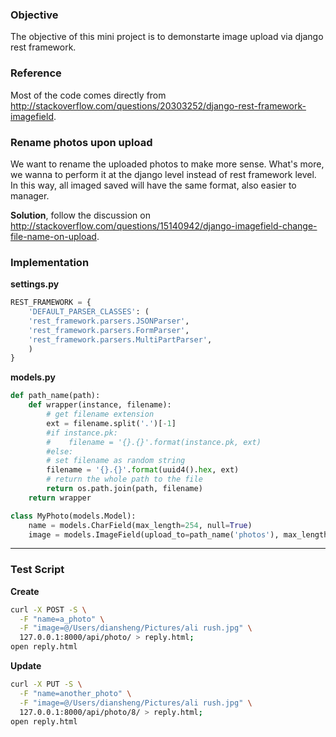 ### Objective

The objective of this mini project is to demonstarte image upload via django rest framework.

### Reference

Most of the code comes directly from http://stackoverflow.com/questions/20303252/django-rest-framework-imagefield.

### Rename photos upon upload
We want to rename the uploaded photos to make more sense. What's more, we wanna to perform it at the django level instead of rest framework level. In this way, all imaged saved will have the same format, also easier to manager.

**Solution**, follow the discussion on http://stackoverflow.com/questions/15140942/django-imagefield-change-file-name-on-upload.

### Implementation

**settings.py**
```python
REST_FRAMEWORK = {
    'DEFAULT_PARSER_CLASSES': (
    'rest_framework.parsers.JSONParser',
    'rest_framework.parsers.FormParser',
    'rest_framework.parsers.MultiPartParser',
    )
}
```
**models.py**
```python
def path_name(path):
    def wrapper(instance, filename):
        # get filename extension
        ext = filename.split('.')[-1]
        #if instance.pk:
        #    filename = '{}.{}'.format(instance.pk, ext)
        #else:
        # set filename as random string
        filename = '{}.{}'.format(uuid4().hex, ext)
        # return the whole path to the file
        return os.path.join(path, filename)
    return wrapper

class MyPhoto(models.Model):
    name = models.CharField(max_length=254, null=True)
    image = models.ImageField(upload_to=path_name('photos'), max_length=254,null=True)
```
----
### Test Script

**Create**
```bash
curl -X POST -S \
  -F "name=a_photo" \
  -F "image=@/Users/diansheng/Pictures/ali rush.jpg" \
  127.0.0.1:8000/api/photo/ > reply.html;
open reply.html
```

**Update**
```bash
curl -X PUT -S \
  -F "name=another_photo" \
  -F "image=@/Users/diansheng/Pictures/ali rush.jpg" \
  127.0.0.1:8000/api/photo/8/ > reply.html;
open reply.html
```
